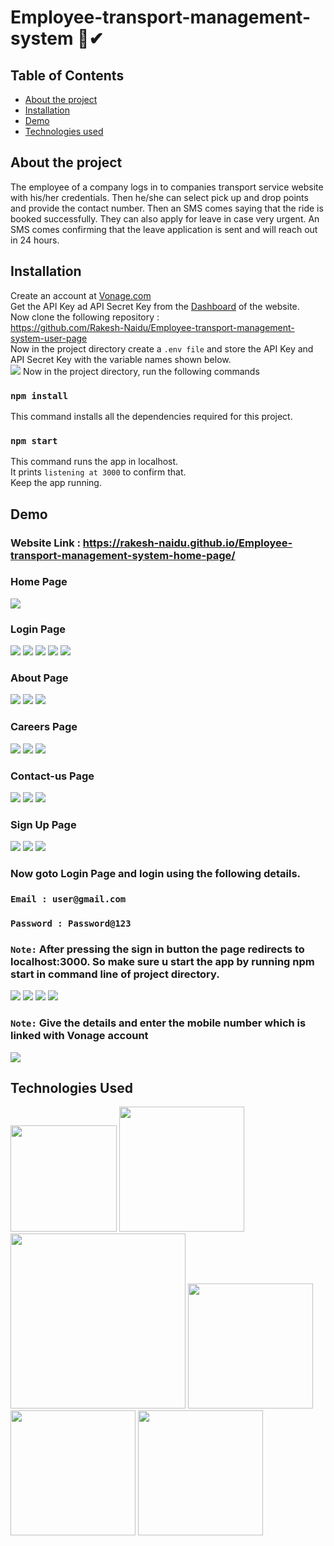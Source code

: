 # Employee-transport-management-system 🚗✔

## Table of Contents
  * [About the project](#about-the-project)
  * [Installation](#installation)
  * [Demo](#demo)
  * [Technologies used](#technologies-used)

## About the project
The employee of a company logs in to companies transport service website with his/her credentials. Then he/she can select pick up and drop points and provide the contact number. Then an SMS comes saying that the ride is booked successfully. They can also apply for leave in case very urgent. An SMS comes confirming that the leave application is sent and will reach out in 24 hours.

## Installation
Create an account at [Vonage.com](https://dashboard.nexmo.com/sign-up) \
Get the API Key ad API Secret Key from the [Dashboard](https://dashboard.nexmo.com/) of the website.\
Now clone the following repository :\
https://github.com/Rakesh-Naidu/Employee-transport-management-system-user-page \
Now in the project directory create a ``.env file`` and store the API Key and API Secret Key with the variable names shown below. \
![](https://user-images.githubusercontent.com/44801151/116256735-15a28100-a791-11eb-87cb-d1a272e32487.png)
Now in the project directory, run the following commands
### ```npm install```
This command installs all the dependencies required for this project.
### ```npm start```
This command runs the app in localhost. \
It prints ``listening at 3000`` to confirm that.\
Keep the app running.

## Demo
### Website Link : https://rakesh-naidu.github.io/Employee-transport-management-system-home-page/
### Home Page
![](https://user-images.githubusercontent.com/44801151/116856420-c2a94d80-ac18-11eb-9d2e-46fbff235df8.png)
### Login Page
![](https://user-images.githubusercontent.com/44801151/116856486-d785e100-ac18-11eb-8e89-8a2d8dfcb39f.png)
![](https://user-images.githubusercontent.com/44801151/116856498-dce32b80-ac18-11eb-98f3-0a880710a71c.png)
![](https://user-images.githubusercontent.com/44801151/116856525-ea001a80-ac18-11eb-862f-b952eeb5a62b.png)
![](https://user-images.githubusercontent.com/44801151/116856532-ecfb0b00-ac18-11eb-9885-fb7b2a50b6a8.png)
![](https://user-images.githubusercontent.com/44801151/116856541-ef5d6500-ac18-11eb-9235-d1c534f27af2.png)
### About Page
![](https://user-images.githubusercontent.com/44801151/116856625-187df580-ac19-11eb-808b-7b3970819981.png)
![](https://user-images.githubusercontent.com/44801151/116856666-292e6b80-ac19-11eb-9e90-3e68848774db.png)
![](https://user-images.githubusercontent.com/44801151/116856675-2c295c00-ac19-11eb-9a49-3dc533347b48.png)
### Careers Page
![](https://user-images.githubusercontent.com/44801151/116856719-3b100e80-ac19-11eb-93b8-a954c5c995ba.png)
![](https://user-images.githubusercontent.com/44801151/116856735-3ea39580-ac19-11eb-8ddc-168085133e75.png)
![](https://user-images.githubusercontent.com/44801151/116856740-419e8600-ac19-11eb-96a3-779a0a798fdc.png)
### Contact-us Page
![](https://user-images.githubusercontent.com/44801151/116856782-51b66580-ac19-11eb-89a2-436cce90e5a6.png)
![](https://user-images.githubusercontent.com/44801151/116856789-5418bf80-ac19-11eb-8a68-6a847dd3eae8.png)
![](https://user-images.githubusercontent.com/44801151/116856803-5aa73700-ac19-11eb-822d-0a2d277f06fb.png)
### Sign Up Page
![](https://user-images.githubusercontent.com/44801151/116856830-672b8f80-ac19-11eb-868a-a021c4c74001.png)
![](https://user-images.githubusercontent.com/44801151/116856847-6d217080-ac19-11eb-8427-5edd748a8a25.png)
![](https://user-images.githubusercontent.com/44801151/116856853-6eeb3400-ac19-11eb-89f9-d7642208494f.png)
### Now goto Login Page and login using the following details.
### ```Email : user@gmail.com``` 
### ```Password : Password@123```
### ```Note:``` After pressing the sign in button the page redirects to localhost:3000. So make sure u start the app by running npm start in command line of project directory.
![](https://user-images.githubusercontent.com/44801151/116856915-8a563f00-ac19-11eb-8057-bc0de66ce683.png)
![](https://user-images.githubusercontent.com/44801151/116856923-8d512f80-ac19-11eb-9bbf-99d9958f548a.png)
![](https://user-images.githubusercontent.com/44801151/116856928-8fb38980-ac19-11eb-8bbc-1ff28446b1d3.png)
![](https://user-images.githubusercontent.com/44801151/116856936-9510d400-ac19-11eb-9af9-fc4d9ed3463b.png)
### ```Note:``` Give the details and enter the mobile number which is linked with Vonage account
![](https://user-images.githubusercontent.com/44801151/116288527-3b3e8300-a7af-11eb-97a5-501e7c6e16f1.jpg)

## Technologies Used

[<img target="_blank" src="https://img.flaticon.com/icons/png/512/174/174854.png?size=1200x630f&pad=10,10,10,10&ext=png&bg=FFFFFFFF" width=170>](https://developer.mozilla.org/en-US/docs/Web/HTML) [<img target="_blank" src="https://img.flaticon.com/icons/png/512/1348/1348052.png?size=1200x630f&pad=10,10,10,10&ext=png&bg=FFFFFFFF" width=200>](https://getbootstrap.com/) \
[<img target="_blank" src="https://img.flaticon.com/icons/png/512/732/732190.png?size=1200x630f&pad=10,10,10,10&ext=png&bg=FFFFFFFF" width=280>](https://developer.mozilla.org/en-US/docs/Web/CSS) [<img target="_blank" src="https://img.flaticon.com/icons/png/512/919/919825.png?size=1200x630f&pad=10,10,10,10&ext=png&bg=FFFFFFFF" width=200>](https://nodejs.org/en/) \
[<img target="_blank" src="https://image.flaticon.com/icons/png/512/919/919828.png" width=200>](https://www.w3schools.com/js/DEFAULT.asp) 
[<img target="_blank" src="https://mms.businesswire.com/media/20201119005128/en/820880/23/Vonage_16x9_Logo_%281%29.jpg" width=200>](https://www.vonage.com/) 
